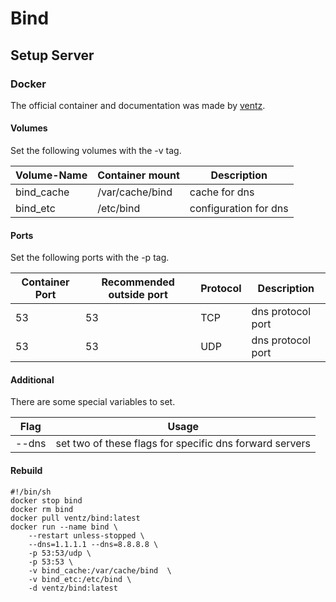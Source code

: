 # Bind

## Setup Server

### Docker

The official container and documentation was made by [ventz](https://hub.docker.com/r/ventz/bind).

#### Volumes

Set the following volumes with the -v tag.

| Volume-Name      | Container mount | Description             |
| ---------------- | --------------- | ----------------------- |
| bind\_cache       | /var/cache/bind | cache for dns           |
| bind\_etc         | /etc/bind       | configuration for dns   |

#### Ports

Set the following ports with the -p tag.

| Container Port | Recommended outside port | Protocol | Description       |
| -------------- | ------------------------ | -------- | ----------------- |
| 53             | 53                       | TCP      | dns protocol port |
| 53             | 53                       | UDP      | dns protocol port |

#### Additional

There are some special variables to set.

| Flag  | Usage                                                   |
| ----- | ------------------------------------------------------- |
| --dns | set two of these flags for specific dns forward servers |

#### Rebuild

```
#!/bin/sh
docker stop bind
docker rm bind
docker pull ventz/bind:latest
docker run --name bind \
	--restart unless-stopped \
	--dns=1.1.1.1 --dns=8.8.8.8 \
	-p 53:53/udp \
	-p 53:53 \
	-v bind_cache:/var/cache/bind  \
	-v bind_etc:/etc/bind \
	-d ventz/bind:latest
```
